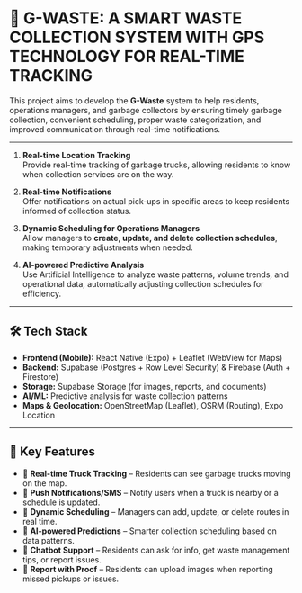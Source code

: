 # 🚛  G-WASTE: A SMART WASTE COLLECTION SYSTEM WITH GPS TECHNOLOGY FOR REAL-TIME TRACKING


This project aims to develop the **G-Waste** system to help residents, operations managers, and garbage collectors by ensuring timely garbage collection, convenient scheduling, proper waste categorization, and improved communication through real-time notifications.

---

1. **Real-time Location Tracking**  
   Provide real-time tracking of garbage trucks, allowing residents to know when collection services are on the way.  

2. **Real-time Notifications**  
   Offer notifications on actual pick-ups in specific areas to keep residents informed of collection status.  

3. **Dynamic Scheduling for Operations Managers**  
   Allow managers to **create, update, and delete collection schedules**, making temporary adjustments when needed.  

4. **AI-powered Predictive Analysis**  
   Use Artificial Intelligence to analyze waste patterns, volume trends, and operational data, automatically adjusting collection schedules for efficiency.

---

## 🛠️ Tech Stack
- **Frontend (Mobile):** React Native (Expo) + Leaflet (WebView for Maps)  
- **Backend:** Supabase (Postgres + Row Level Security) & Firebase (Auth + Firestore)  
- **Storage:** Supabase Storage (for images, reports, and documents)  
- **AI/ML:** Predictive analysis for waste collection patterns  
- **Maps & Geolocation:** OpenStreetMap (Leaflet), OSRM (Routing), Expo Location

---

## 📱 Key Features
- 🚛 **Real-time Truck Tracking** – Residents can see garbage trucks moving on the map.  
- 🔔 **Push Notifications/SMS** – Notify users when a truck is nearby or a schedule is updated.  
- 📅 **Dynamic Scheduling** – Managers can add, update, or delete routes in real time.  
- 🧠 **AI-powered Predictions** – Smarter collection scheduling based on data patterns.  
- 💬 **Chatbot Support** – Residents can ask for info, get waste management tips, or report issues.  
- 📸 **Report with Proof** – Residents can upload images when reporting missed pickups or issues.
